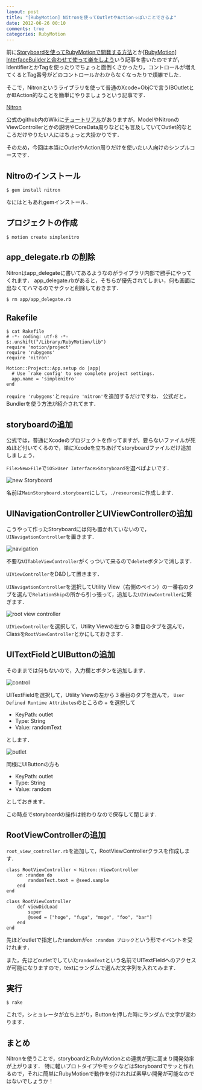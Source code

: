 ```yaml
---
layout: post
title: "[RubyMotion] Nitronを使ってOutletやActionっぽいことできるよ"
date: 2012-06-26 00:10
comments: true
categories: RubyMotion
---
```


前に[Storyboardを使ってRubyMotionで開発する方法](http://pchw.github.com/blog/2012/05/22/storyboard/)とか[[RubyMotion] InterfaceBuilderと合わせて使って楽をしよう](http://pchw.github.com/blog/2012/05/22/ib/)いう記事を書いたのですが，IdentifierとかTagを使ったりでちょっと面倒くさかったり，コントロールが増えてくるとTag番号がどのコントロールかわからなくなったりで煩雑でした．

そこで，Nitronというライブラリを使って普通のXcode+ObjCで言うIBOutletとかIBAction的なことを簡単にやりましょうという記事です．

[Nitron](https://github.com/mattgreen/nitron)

公式のgithub内のWikiに[チュートリアル](https://github.com/mattgreen/nitron/wiki/Tutorial)がありますが，ModelやNitronのViewControllerとかの説明やCoreData周りなどにも言及していてOutlet的なところだけやりたい人にはちょっと大掛かりです．

そのため，今回は本当にOutletやAction周りだけを使いたい人向けのシンプルコースです．

## Nitroのインストール
    $ gem install nitron

なにはともあれgemインストール．

## プロジェクトの作成
    $ motion create simplenitro

## app_delegate.rb の削除
Nitronはapp_delegateに書いてあるようなのがライブラリ内部で勝手にやってくれます．
app_delegate.rbがあると，そちらが優先されてしまい，何も画面に出なくてハマるのでサクッと削除しておきます．

    $ rm app/app_delegate.rb

## Rakefile
    $ cat Rakefile
	# -*- coding: utf-8 -*-
	$:.unshift("/Library/RubyMotion/lib")
	require 'motion/project'
	require 'rubygems'
	require 'nitron'

	Motion::Project::App.setup do |app|
	  # Use `rake config' to see complete project settings.
	  app.name = 'simplenitro'
	end

`require 'rubygems'`と`require 'nitron'`を追加するだけですね．
公式だと，Bundlerを使う方法が紹介されてます．

## storyboardの追加
公式では，普通にXcodeのプロジェクトを作ってますが，要らないファイルが死ぬほど付いてくるので，単にXcodeを立ちあげてstoryboardファイルだけ追加しましょう．

`File>New>File`で`iOS>User Interface>Storyboard`を選べばよいです．

![new Storyboard](/images/nitron_storyboard.png)

名前は`MainStoryboard.storyboard`にして，`./resources`に作成します．

## UINavigationControllerとUIViewControllerの追加
こうやって作ったStoryboardには何も置かれていないので，`UINavigationController`を置きます．

![navigation](/images/nitron_navigation.png)

不要な`UITableViewController`がくっついて来るので`delete`ボタンで消します．

`UIViewController`をD&Dして置きます．

`UINavigationController`を選択してUtility View（右側のペイン）の一番右のタブを選んで`RelationShip`の所から引っ張って，追加した`UIViewController`に繋ぎます．

![root view controller](/images/nitron_rvc.png)

`UIViewController`を選択して，Utility Viewの左から３番目のタブを選んで，Classを`RootViewController`とかにしておきます．

## UITextFieldとUIButtonの追加
そのままでは何もないので，入力欄とボタンを追加します．

![control](/images/nitron_control.png)

UITextFieldを選択して，Utility Viewの左から３番目のタブを選んで，
`User Defined Runtime Attributes`のところの + を選択して

- KeyPath: outlet
- Type: String
- Value: randomText

とします．

![outlet](/images/nitron_outlet.png)

同様にUIButtonの方も

- KeyPath: outlet
- Type: String
- Value: random

としておきます．

この時点でstoryboardの操作は終わりなので保存して閉じます．

## RootViewControllerの追加
`root_view_controller.rb`を追加して，RootViewControllerクラスを作成します．

	class RootViewController < Nitron::ViewController
		on :random do
			randomText.text = @seed.sample
		end
	end

	class RootViewController
		def viewDidLoad
			super
			@seed = ["hoge", "fuga", "moge", "foo", "bar"]
		end	
	end

先ほどoutletで指定したrandomが`on :random ブロック`という形でイベントを受けれます．

また，先ほどoutletでしていた`randomText`という名前でUITextFieldへのアクセスが可能になりますので，textにランダムで選んだ文字列を入れてみます．

## 実行
    $ rake

これで，シミュレータが立ち上がり，Buttonを押した時にランダムで文字が変わります．

## まとめ
Nitronを使うことで，storyboardとRubyMotionとの連携が更に高まり開発効率が上がります．
特に軽いプロトタイプやモックなどはStoryboardでサッと作れるので，それに簡単にRubyMotionで動作を付けれれば素早い開発が可能なのではないでしょうか！

